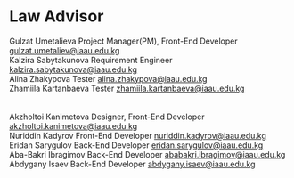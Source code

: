 # Law Advisor 


Gulzat Umetalieva Project Manager(PM), Front-End Developer gulzat.umetaliev@iaau.edu.kg <br>
Kalzira Sabytakunova Requirement Engineer                  kalzira.sabytakunova@iaau.edu.kg <br>
Alina Zhakypova Tester                                     alina.zhakypova@iaau.edu.kg  <br>
Zhamiila Kartanbaeva Tester                                zhamiila.kartanbaeva@iaau.edu.kg <br>
<br>  
Akzholtoi Kanimetova Designer, Front-End Developer  akzholtoi.kanimetova@iaau.edu.kg <br>
Nuriddin Kadyrov Front-End Developer                nuriddin.kadyrov@iaau.edu.kg <br>
Eridan Sarygulov Back-End Developer                 eridan.sarygulov@iaau.edu.kg <br>
Aba-Bakri Ibragimov Back-End Developer              ababakri.ibragimov@iaau.edu.kg <br>
Abdygany Isaev Back-End Developer                   abdygany.isaev@iaau.edu.kg 



